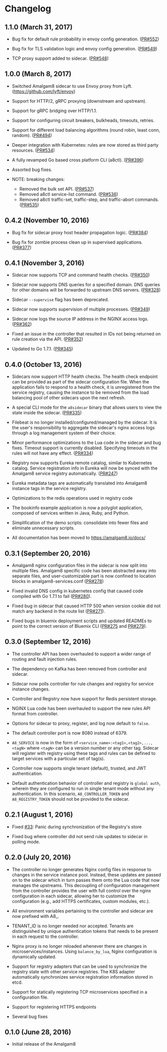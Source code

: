 # Changelog

## 1.1.0 (March 31, 2017)

- Bug fix for default rule probability in envoy config generation.  ([PR#552](https://github.com/amalgam8/amalgam8/pull/552))

- Bug fix for TLS validation logic and envoy config generation. ([PR#549](https://github.com/amalgam8/amalgam8/pull/549))

- TCP proxy support added to sidecar. ([PR#548](https://github.com/amalgam8/amalgam8/pull/548))

## 1.0.0 (March 8, 2017)

- Switched Amalgam8 sidecar to use Envoy proxy from Lyft. (https://github.com/lyft/envoy)

- Support for HTTP/2, gRPC proxying (downstream and upstream).

- Support for gRPC bridging over HTTP/1.1.

- Support for configuring circuit breakers, bulkheads, timeouts, retries.

- Support for different load balancing algorithms (round robin, least conn, random). ([PR#494](https://github.com/amalgam8/amalgam8/pull/494))

- Deeper integration with Kubernetes: rules are now stored as third party resources. ([PR#534](https://github.com/amalgam8/amalgam8/pull/534))

- A fully revamped Go based cross platform CLI (a8ctl). ([PR#396](https://github.com/amalgam8/amalgam8/pull/396))

- Assorted bug fixes.

- NOTE: breaking changes:
  - Removed the bulk set API. ([PR#537](https://github.com/amalgam8/amalgam8/pull/537))
  - Removed a8ctl service-list command. ([PR#536](https://github.com/amalgam8/amalgam8/pull/536))
  - Removed a8ctl traffic-set, traffic-step, and traffic-abort commands. ([PR#535](https://github.com/amalgam8/amalgam8/pull/535))

## 0.4.2 (November 10, 2016)

- Bug fix for sidecar proxy host header propagation logic. ([PR#384](https://github.com/amalgam8/amalgam8/pull/384))

- Bug fix for zombie process clean up in supervised applications. ([PR#377](https://github.com/amalgam8/amalgam8/pull/377))

## 0.4.1 (November 3, 2016)

- Sidecar now supports TCP and command health checks. ([PR#350](https://github.com/amalgam8/amalgam8/pull/350))

- Sidecar now supports DNS queries for a specified domain. DNS queries for other domains will be forwarded to upstream DNS servers. ([PR#328](https://github.com/amalgam8/amalgam8/pull/328))

- Sidecar `--supervise` flag has been deprecated.

- Sidecar now supports supervision of multiple processes. ([PR#349](https://github.com/amalgam8/amalgam8/pull/349))

- Sidecar now logs the source IP address in the NGINX access logs. ([PR#362](https://github.com/amalgam8/amalgam8/pull/362))

- Fixed an issue in the controller that resulted in IDs not being returned on rule creation via the API. ([PR#352](https://github.com/amalgam8/amalgam8/pull/352))

- Updated to Go 1.7.1. ([PR#345](https://github.com/amalgam8/amalgam8/pull/345))

## 0.4.0 (October 13, 2016)

- Sidecars now support HTTP health checks. The health check endpoint can be
  provided as part of the sidecar configuration file. When the application
  fails to respond to a health check, it is unregistered from the service
  registry, causing the instance to be removed from the load balancing pool
  of other sidecars upon the next refresh.

- A special CLI mode for the `a8sidecar` binary that allows users to view
  the state inside the sidecar. ([PR#335](https://github.com/amalgam8/amalgam8/pull/335))

- Filebeat is no longer installed/configured/managed by the sidecar. It is
  the user's responsibility to aggregate the sidecar's nginx access logs
  through a log management system of their choice.

- Minor performance optimizations to the Lua code in the sidecar and bug
  fixes. Timeout support is currently disabled. Specifying timeouts in the
  rules will not have any effect. ([PR#334](https://github.com/amalgam8/amalgam8/pull/334))

- Registry now supports Eureka remote catalog, similar to Kubernetes
  catalog. Service registration info in Eureka will now be synced with the
  Amalgam8 service registry automatically. ([PR#247](https://github.com/amalgam8/amalgam8/pull/247))

- Eureka metadata tags are automatically translated into Amalgam8
  instance tags in the service registry.

- Optimizations to the redis operations used in registry code

- The bookinfo example application is now a polyglot application, composed
  of services written in Java, Ruby, and Python.

- Simplification of the demo scripts: consolidate into fewer files and eliminate
  unnecessary scripts.

- All documentation has been moved to https://amalgam8.io/docs/

## 0.3.1 (September 20, 2016)

- Amalgam8 nginx configuration files in the sidecar is now split into
multiple files. Amalgam8 specific code has been abstracted away into
separate files, and user-customizable part is now confined to location
blocks in amalgam8-services.conf ([PR#278](https://github.com/amalgam8/amalgam8/pull/278))

- Fixed invalid DNS config in kubernetes config that caused code compiled
with Go 1.7.1 to fail ([PR#280](https://github.com/amalgam8/amalgam8/pull/280)).

- Fixed bug in sidecar that caused HTTP 500 when version cookie did not
match any backend in the route list ([PR#271](https://github.com/amalgam8/amalgam8/pull/271)).

- Fixed bugs in bluemix deployment scripts and updated READMEs to point to
the correct version of Bluemix CLI
([PR#275](https://github.com/amalgam8/amalgam8/pull/275) and
[PR#279](https://github.com/amalgam8/amalgam8/pull/279)).

## 0.3.0 (September 12, 2016)

- The controller API has been overhauled to support a wider range of routing and fault injection rules.

- The dependency on Kafka has been removed from controller and sidecar.

- Sidecar now polls controller for rule changes and registry for service instance changes.

- Controller and Registry now have support for Redis persistent storage.

- NGINX Lua code has been overhauled to support the new rules API format from controller.

- Options for sidecar to proxy, register, and log now default to `false`.

- The default controller port is now 8080 instead of 6379.

- `A8_SERVICE` is now in the form of `<service_name>:<tag1>,<tag2>,...,<tagN>` 
where `<tagN>` can be a version number or any other tag.  Sidecar will register
with registry using these tags and rules can be defined to target services 
with a particular set of tag(s).

- Controller now supports single tenant (default), trusted, and JWT authentication.

- Default authentication behavior of controller and registry is `global auth`,
wherein they are configured to run in single tenant mode without any authentication.
In this scenario, `A8_CONTROLLER_TOKEN` and `A8_REGISTRY_TOKEN` should not be 
provided to the sidecar.

## 0.2.1 (August 1, 2016)

- Fixed [#33](https://github.com/amalgam8/amalgam8/issues/162): Panic during synchronization of the Registry's store 

- Fixed bug where controller did not send rule updates to sidecar in
  polling mode.

## 0.2.0 (July 20, 2016)

- The controller no longer generates Nginx config files in response to
  changes in the service instance pool. Instead, these 
  updates are passed on to the sidecar which in turn passes them onto the
  Lua code that now manages the upstreams.  This decoupling of
  configuration management from the controller provides the user with full
  control over the nginx configuration in each sidecar, allowing her to
  customize the configuration (e.g., add HTTPS certificates, custom
  modules, etc.).

- All environment variables pertaining to the controller and sidecar are now prefixed
  with A8_.

- TENANT_ID is no longer needed nor accepted. Tenants are distinguished by
  unique authentication tokens that needs to be present in each request to
  the controller.

- Nginx proxy is no longer reloaded whenever there are changes in
  microservices/instances. Using `balance_by_lua`, Nginx configuration is
  dynamically updated.

- Support for registry adapters that can be used to synchronize the
  registry state with other service registries. The K8S adapter
  automatically synchronizes service registration information stored in
  etcd.

- Support for statically registering TCP microservices specified in a
  configuration file.

- Support for registering HTTPS endpoints

- Several bug fixes


## 0.1.0 (June 28, 2016)
- Initial release of the Amalgam8
